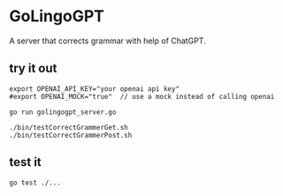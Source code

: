 # GoLingoGPT

A server that corrects grammar with help of ChatGPT. 

## try it out

```
export OPENAI_API_KEY="your openai api key"
#export OPENAI_MOCK="true"  // use a mock instead of calling openai

go run golingogpt_server.go

./bin/testCorrectGrammerGet.sh
./bin/testCorrectGrammerPost.sh
```

## test it

```
go test ./...
```
